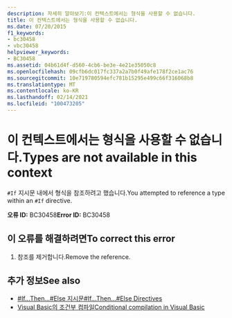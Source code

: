 ```yaml
---
description: 자세히 알아보기:이 컨텍스트에서는 형식을 사용할 수 없습니다.
title: 이 컨텍스트에서는 형식을 사용할 수 없습니다.
ms.date: 07/20/2015
f1_keywords:
- bc30458
- vbc30458
helpviewer_keywords:
- BC30458
ms.assetid: 04b61d4f-d560-4cb6-be3e-4e21e35050c8
ms.openlocfilehash: 09cfb6dc017fc337a2a7b0f49afe178f2ce1ac76
ms.sourcegitcommit: 10e719780594efc781b15295e499c66f316068b8
ms.translationtype: MT
ms.contentlocale: ko-KR
ms.lasthandoff: 02/14/2021
ms.locfileid: "100473205"
---
```

# <a name="types-are-not-available-in-this-context"></a><span data-ttu-id="d22f4-103">이 컨텍스트에서는 형식을 사용할 수 없습니다.</span><span class="sxs-lookup"><span data-stu-id="d22f4-103">Types are not available in this context</span></span>

<span data-ttu-id="d22f4-104">`#If` 지시문 내에서 형식을 참조하려고 했습니다.</span><span class="sxs-lookup"><span data-stu-id="d22f4-104">You attempted to reference a type within an `#If` directive.</span></span>  
  
 <span data-ttu-id="d22f4-105">**오류 ID:** BC30458</span><span class="sxs-lookup"><span data-stu-id="d22f4-105">**Error ID:** BC30458</span></span>  
  
## <a name="to-correct-this-error"></a><span data-ttu-id="d22f4-106">이 오류를 해결하려면</span><span class="sxs-lookup"><span data-stu-id="d22f4-106">To correct this error</span></span>  
  
1. <span data-ttu-id="d22f4-107">참조를 제거합니다.</span><span class="sxs-lookup"><span data-stu-id="d22f4-107">Remove the reference.</span></span>  
  
## <a name="see-also"></a><span data-ttu-id="d22f4-108">추가 정보</span><span class="sxs-lookup"><span data-stu-id="d22f4-108">See also</span></span>

- [<span data-ttu-id="d22f4-109">#If...Then...#Else 지시문</span><span class="sxs-lookup"><span data-stu-id="d22f4-109">#If...Then...#Else Directives</span></span>](../language-reference/directives/if-then-else-directives.md)
- [<span data-ttu-id="d22f4-110">Visual Basic의 조건부 컴파일</span><span class="sxs-lookup"><span data-stu-id="d22f4-110">Conditional compilation in Visual Basic</span></span>](../programming-guide/program-structure/conditional-compilation.md)
